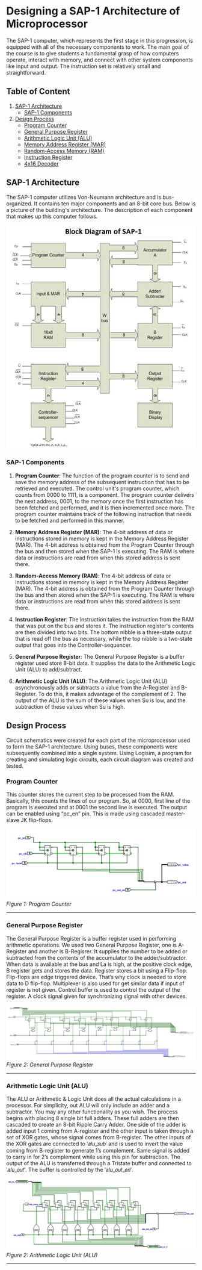 # Designing a SAP-1 Architecture of Microprocessor

The SAP-1 computer, which represents the first stage in this progression, is equipped with all of the necessary components to work. The main goal of the course is to give students a fundamental grasp of how computers operate, interact with memory, and connect with other system components like input and output. The instruction set is relatively small and straightforward.

## Table of Content

1. [SAP-1 Architecture](#sap-1-architecture)
   - [SAP-1 Components](#sap-1-components)
2. [Design Process](#design-process)
   - [Program Counter](#program-counter)
   - [General Purpose Register](#general-purpose-register)
   - [Arithmetic Logic Unit (ALU)](#arithmetic-logic-unit-(ALU))
   - [Memory Address Register (MAR)](#memory-addressregister-(MAR))
   - [Random-Access Memory (RAM)](#random-access-memory-(RAM))
   - [Instruction Register](#instruction-register)
   - [4x16 Decoder](#4x16-decoder)


<!-- 3. [Implementation Process](#implementation-process)
4. [Results](#results)
   - [Programmed FPGA](#programmed-fpga)
   - [Operation Codes](#operation-codes)
5. [Learn More](#learn-more)
   - [Reference 1](#reference-1)
   - [Reference 2](#reference-2)
   - [Reference 3](#reference-3)
   - [Reference 4](#reference-4) -->

## SAP-1 Architecture

The SAP-1 computer utilizes Von-Neumann architecture and is bus-organized. It contains ten major components and an 8-bit core bus. Below is a picture of the building's architecture. The description of each component that makes up this computer follows.


![SAP-1 Computer Architecture](./Components/sap_1.jpeg)


### SAP-1 Components

1. **Program Counter**: The function of the program counter is to send and save the memory address of the subsequent instruction that has to be retrieved and executed. The control unit's program counter, which counts from 0000 to 1111, is a component. The program counter delivers the next address, 0001, to the memory once the first instruction has been fetched and performed, and it is then incremented once more. The program counter maintains track of the following instruction that needs to be fetched and performed in this manner.

2. **Memory Address Register (MAR)**: The 4-bit address of data or instructions stored in memory is kept in the Memory Address Register (MAR). The 4-bit address is obtained from the Program Counter through the bus and then stored when the SAP-1 is executing. The RAM is where data or instructions are read from when this stored address is sent there.

3. **Random-Access Memory (RAM)**: The 4-bit address of data or instructions stored in memory is kept in the Memory Address Register (MAR). The 4-bit address is obtained from the Program Counter through the bus and then stored when the SAP-1 is executing. The RAM is where data or instructions are read from when this stored address is sent there.

4. **Instruction Register**: The instruction takes the instruction from the RAM that was put on the bus and stores it. The instruction register's contents are then divided into two bits. The bottom nibble is a three-state output that is read off the bus as necessary, while the top nibble is a two-state output that goes into the Controller-sequencer.

5. **General Purpose Register**: The General Purpose Register is a buffer register used store 8-bit data. It supplies the data to the Arithmetic Logic Unit (ALU) to add/subtract. 

6. **Arithmetic Logic Unit (ALU)**: The Arithmetic Logic Unit (ALU) asynchronously adds or subtracts a value from the A-Register and B-Register. To do this, it makes advantage of the complement of 2. The output of the ALU is the sum of these values when Su is low, and the subtraction of these values when Su is high.


## Design Process


<!-- ![Instruction Register](./images/IR.png)
<br>
_Instruction Register_

<hr> -->

Circuit schematics were created for each part of the microprocessor used to form the SAP-1 architecture. Using buses, these components were subsequently combined into a single system. Using Logisim, a program for creating and simulating logic circuits, each circuit diagram was created and tested.


### Program Counter
This counter stores the current step to be processed from the RAM. Basically, this counts the lines of our program. So, at 0000, first line of the program is executed and at 0001 the second line is executed. The output can be enabled using “pc_en” pin. This is made using cascaded master-slave JK flip-flops. 

![Program Counter](./Components/program_counter.JPG)
<br>
_Figure 1: Program Counter_
<hr>

### General Purpose Register
The General Purpose Register is a buffer register used in performing arithmetic operations. We used two General Purpose Register, one is A-Register and another is B-Regisrer. It supplies the number to be added or subtracted from the contents of the accumulator to the adder/subtractor. When data is available at the bus and La is high, at the positive clock edge, B register gets and stores the data. 
Register stores a bit using a Flip-flop. Flip-flops are edge triggered device. That’s why clock is needed to store data to D flip-flop. Multiplexer is also used for get similar data if input of register is not given. Control buffer is used to control the output of the register. A clock signal given for synchronizing signal with other devices. 

![General Purpose Register](./Components/gp_register.JPG)
<br>
_Figure 2: General Purpose Register_
<hr>

### Arithmetic Logic Unit (ALU)
The ALU or Arithmetic & Logic Unit does all the actual calculations in a processor. For simplicity, out ALU will only include an adder and a subtractor. You may any other functionality as you wish. The process begins with placing 8 single bit full adders. These full adders are then cascaded to create an 8-bit Ripple Carry Adder. One side of the adder is added input 1 coming from A-register and the other input is taken through a set of XOR gates, whose signal comes from B-register. The other inputs of the XOR gates are connected to ′𝑎𝑙𝑢_𝑠𝑢𝑏′ and is used to invert the value coming from B-register to generate 1’s complement. Same signal is added to carry in for 2’s complement while using this pin for subtraction. The output of the ALU is transferred through a Tristate buffer and connected to ′𝑎𝑙𝑢_𝑜𝑢𝑡′. The buffer is controlled by the ′𝑎𝑙𝑢_𝑜𝑢𝑡_𝑒𝑛′. 

![Arithmetic Logic Unit (ALU)](./Components/alu.JPG)
<br>
_Figure 2: Arithmetic Logic Unit (ALU)_
<hr>
